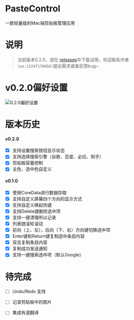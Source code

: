 # PasteControl
一款轻量级的Mac端剪贴板管理应用

说明
======
> 当前版本0.2.0，请在 [releases](https://github.com/ZJM6658/PasteControl/releases)中下载试用，欢迎联系作者`(wx:13247176658)`提出需求或者反馈bug~

v0.2.0偏好设置
======
![0.2.0偏好设置](https://github.com/ZJM6658/PasteControl/blob/master/images/pasteControl-0.2.0.png?raw=true)

版本历史
=======
#### v0.2.0
- [x] 支持设置搜索按钮显示状态
- [x] 支持选择搜索引擎（谷歌、百度、必应、知乎）
- [x] 剪贴板容量控制
- [x] 主色、选中色自定义

#### v0.1.0

- [x] 使用CoreData进行数据存取
- [x] 支持自定义屏幕四个方向的显示方式
- [x] 支持自定义唤起热键
- [x] 支持Delete键删除选中项
- [x] 支持一键清理所以记录
- [x] 列表随滚轮滚动
- [x] 前向（上、左），后向（下、右）方向键切换选中项
- [x] Enter键和Return键复制选中条目内容
- [x] 双击复制条目内容
- [x] 复制成功发送通知
- [x] 支持一键搜索选中项（默认Google）

待完成
======
- [ ] Undo/Redo 支持
- [ ] 记录剪贴板中的图片
- [ ] 集成有道翻译

